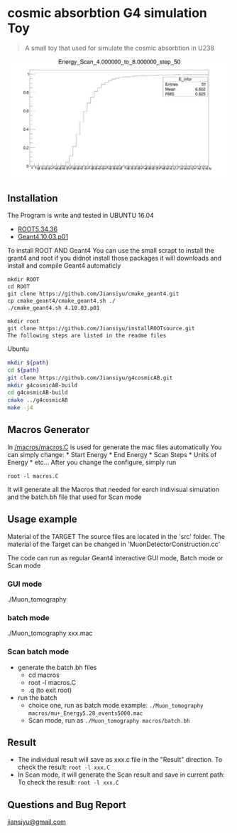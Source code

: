 # cosmic absorbtion G4 simulation Toy


> A small toy that used for simulate the cosmic absorbtion in U238


![](example.jpg)

## Installation

The Program is write and tested in UBUNTU 16.04

* [ROOT5.34.36](https://root.cern.ch/)
* [Geant4.10.03.p01](https://geant4.web.cern.ch)

To install ROOT AND Geant4
	You can use the small scrapt to install the grant4 and root if you didnot install those packages
	it will downloads and install and compile Geant4 automaticly
```
mkdir ROOT
cd ROOT
git clone https://github.com/Jiansiyu/cmake_geant4.git
cp cmake_geant4/cmake_geant4.sh ./
./cmake_geant4.sh 4.10.03.p01
```
```
mkdir root
git clone https://github.com/Jiansiyu/installROOTsource.git
The following steps are listed in the readme files
```


Ubuntu
```sh
mkdir ${path}
cd ${path}
git clone https://github.com/Jiansiyu/g4cosmicAB.git
mkdir g4cosmicAB-build
cd g4cosmicAB-build
cmake ../g4cosmicAB
make -j4
```
## Macros Generator

In [/macros/macros.C](/macros/macros.C) is used for generate the mac files automatically
You can simply change:
	* Start Energy
	* End Energy
	* Scan Steps
	* Units of Energy
	* etc...
After you change the configure, simply run 
```
root -l macros.C
```
It will generate all the Macros that needed for earch indivisual simulation and the batch.bh file that used for Scan mode

## Usage example

Material of the TARGET
The source files are located in the 'src' folder. The material of the Target can be changed in 'MuonDetectorConstruction.cc'

The code can run as regular Geant4 interactive GUI mode, Batch mode or Scan mode
### GUI mode
./Muon_tomography

### batch mode
./Muon_tomography  xxx.mac

### Scan batch mode

* generate the batch.bh files 
	* cd macros 
	* root -l macros.C
	* .q (to exit root)
* run the batch
	* choice one, run as batch mode example: 
		```./Muon_tomography macros/mu+_Energy5.28_events5000.mac```
	* Scan mode,  run as 
		```./Muon_tomography macros/batch.bh```

## Result
* The individual result will save as xxx.c file in the "Result"  direction. To check the result: 
	```root -l xxx.C```
* In Scan mode, it will generate the Scan result and save in current path: To check the result: 
	```root -l xxx.C```

## Questions and Bug Report
jiansiyu@gmail.com

